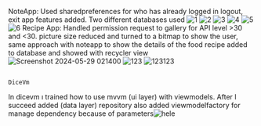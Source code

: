 NoteApp: Used sharedpreferences for who has already logged in logout, exit app features added. Two different databases used
![1](https://github.com/hakanozer/tukcell_kotlin_2024/assets/70065773/1ee82973-dff1-4440-a388-8ff70ed3aecb)
![2](https://github.com/hakanozer/tukcell_kotlin_2024/assets/70065773/c236bcb8-5f68-4886-a7ac-2233bb3b24c0)
![3](https://github.com/hakanozer/tukcell_kotlin_2024/assets/70065773/9f52642c-8b68-4df4-8a4c-0f255103ab0f)
![4](https://github.com/hakanozer/tukcell_kotlin_2024/assets/70065773/65534b61-34aa-4cf8-aa14-f5a02b4defc2)
![5](https://github.com/hakanozer/tukcell_kotlin_2024/assets/70065773/e0f59397-a590-47ac-b9b9-a9265d32181f)
![6](https://github.com/hakanozer/tukcell_kotlin_2024/assets/70065773/c96b1621-4d4f-4a1b-90d5-c86bec570a04)
Recipe App: Handled permission request to gallery for API level >30 and <30. picture size reduced  and turned to a bitmap to show the user, same approach with noteapp  to show the details of the food recipe added to database and showed with recycler view
![Screenshot 2024-05-29 021400](https://github.com/hakanozer/tukcell_kotlin_2024/assets/70065773/65f66acb-b465-4970-a56c-5514b244810b)
![123](https://github.com/hakanozer/tukcell_kotlin_2024/assets/70065773/1c2308d1-a5f7-429e-b567-90012cfd7f02)
![123123](https://github.com/hakanozer/tukcell_kotlin_2024/assets/70065773/f25f65a6-486a-4b03-ac0e-092958156e92)


                                                                                              DiceVm
In dicevm ı trained how to use mvvm (ui layer) with viewmodels. After I succeed added (data layer) repository also added viewmodelfactory for manage dependency because of parameters![hele](https://github.com/hakanozer/tukcell_kotlin_2024/assets/70065773/506b1a63-c4f2-4660-8547-090f87f60192)
